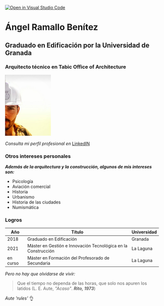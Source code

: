 [![Open in Visual Studio Code](https://classroom.github.com/assets/open-in-vscode-f059dc9a6f8d3a56e377f745f24479a46679e63a5d9fe6f495e02850cd0d8118.svg)](https://classroom.github.com/online_ide?assignment_repo_id=6129486&assignment_repo_type=AssignmentRepo)
# Ángel Ramallo Benítez
## Graduado en Edificación por la Universidad de Granada
### Arquitecto técnico en Tabic Office of Architecture

<img src="concasco.png" width=150 height=200>

*Consulta mi perfil profesional en* [LinkedIN](https://www.linkedin.com/in/angelramallobenitez/)            

### Otros intereses personales
***Además de la arquitectura y la construcción, algunos de mis intereses son:***
* Psicología
* Aviación comercial
* Historia
* Urbanismo
* Historia de las ciudades
* Numismática

### Logros
| Año | Título | Universidad |
|--------| ---------| --------- |
| 2018 | Graduado en Edificación | Granada |
| 2021 | Máster en Gestión e Innovación Tecnológica en la Construcción | La Laguna |
| en curso | Máster en Formación del Profesorado de Secundaria | La Laguna |

*Pero no hay que olvidarse de vivir:*
> Que el tiempo no dependa de las horas,
> que solo nos apuren los latidos
                  (L. E. Aute, *"Acaso"*. ***Rito, 1973***)

*Aute 'rules'* :ok_hand:
